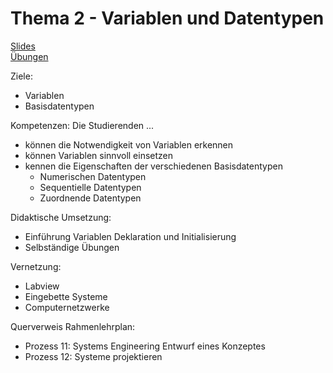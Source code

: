 # Thema 2 - Variablen und Datentypen
[Slides](topic-0/slides.md)  
[Übungen](excercise.md)  

Ziele:
- Variablen
- Basisdatentypen

Kompetenzen: Die Studierenden ...
- können die Notwendigkeit von Variablen erkennen
- können Variablen sinnvoll einsetzen
- kennen die Eigenschaften der verschiedenen Basisdatentypen
	- Numerischen Datentypen
	- Sequentielle Datentypen
	- Zuordnende Datentypen

Didaktische Umsetzung:
- Einführung Variablen Deklaration und Initialisierung
- Selbständige Übungen

Vernetzung:
- Labview
- Eingebette Systeme
- Computernetzwerke

Querverweis Rahmenlehrplan:
* Prozess 11: Systems Engineering Entwurf eines Konzeptes
* Prozess 12: Systeme projektieren

